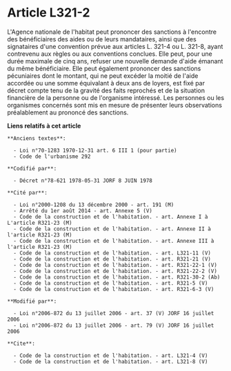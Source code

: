 # Article L321-2

L'Agence nationale de l'habitat peut prononcer des sanctions à l'encontre des bénéficiaires des aides ou de leurs
mandataires, ainsi que des signataires d'une convention prévue aux articles L. 321-4 ou L. 321-8, ayant contrevenu aux règles
ou aux conventions conclues. Elle peut, pour une durée maximale de cinq ans, refuser une nouvelle demande d'aide émanant du
même bénéficiaire. Elle peut également prononcer des sanctions pécuniaires dont le montant, qui ne peut excéder la moitié de
l'aide accordée ou une somme équivalant à deux ans de loyers, est fixé par décret compte tenu de la gravité des faits
reprochés et de la situation financière de la personne ou de l'organisme intéressé. Les personnes ou les organismes concernés
sont mis en mesure de présenter leurs observations préalablement au prononcé des sanctions.

**Liens relatifs à cet article**

	**Anciens textes**:

	  - Loi n°70-1283 1970-12-31 art. 6 III 1 (pour partie)
	  - Code de l'urbanisme 292

	**Codifié par**:

	  - Décret n°78-621 1978-05-31 JORF 8 JUIN 1978

	**Cité par**:

	  - Loi n°2000-1208 du 13 décembre 2000 - art. 191 (M)
	  - Arrêté du 1er août 2014 - art. Annexe 5 (V)
	  - Code de la construction et de l'habitation. - art. Annexe I à L'article R321-23 (M)
	  - Code de la construction et de l'habitation. - art. Annexe II à l'article R321-23 (M)
	  - Code de la construction et de l'habitation. - art. Annexe III à l'article R321-23 (M)
	  - Code de la construction et de l'habitation. - art. L321-11 (V)
	  - Code de la construction et de l'habitation. - art. R321-21 (V)
	  - Code de la construction et de l'habitation. - art. R321-22-1 (V)
	  - Code de la construction et de l'habitation. - art. R321-22-2 (V)
	  - Code de la construction et de l'habitation. - art. R321-30-2 (Ab)
	  - Code de la construction et de l'habitation. - art. R321-5 (V)
	  - Code de la construction et de l'habitation. - art. R321-6-3 (V)

	**Modifié par**:

	  - Loi n°2006-872 du 13 juillet 2006 - art. 37 (V) JORF 16 juillet 2006
	  - Loi n°2006-872 du 13 juillet 2006 - art. 79 (V) JORF 16 juillet 2006

	**Cite**:

	  - Code de la construction et de l'habitation. - art. L321-4 (V)
	  - Code de la construction et de l'habitation. - art. L321-8 (V)
